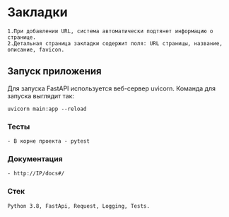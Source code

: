 # Закладки

```
1.При добавлении URL, система автоматически подтянет информацию о странице.
2.Детальная страница закладки содержит поля: URL страницы, название, описание, favicon.
```

## Запуск приложения
Для запуска FastAPI используется веб-сервер uvicorn. Команда для запуска выглядит так:  
```
uvicorn main:app --reload
```

### Тесты
```
- В корне проекта - pytest
```

### Документация
```
- http://IP/docs#/
```

### Стек
```
Python 3.8, FastApi, Request, Logging, Tests.
```
